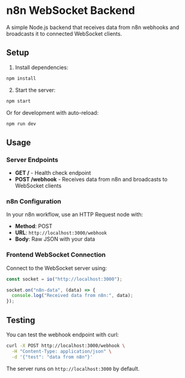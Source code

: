 # n8n WebSocket Backend

A simple Node.js backend that receives data from n8n webhooks and broadcasts it to connected WebSocket clients.

## Setup

1. Install dependencies:

```bash
npm install
```

2. Start the server:

```bash
npm start
```

Or for development with auto-reload:

```bash
npm run dev
```

## Usage

### Server Endpoints

- **GET /** - Health check endpoint
- **POST /webhook** - Receives data from n8n and broadcasts to WebSocket clients

### n8n Configuration

In your n8n workflow, use an HTTP Request node with:

- **Method**: POST
- **URL**: `http://localhost:3000/webhook`
- **Body**: Raw JSON with your data

### Frontend WebSocket Connection

Connect to the WebSocket server using:

```javascript
const socket = io("http://localhost:3000");

socket.on("n8n-data", (data) => {
  console.log("Received data from n8n:", data);
});
```

## Testing

You can test the webhook endpoint with curl:

```bash
curl -X POST http://localhost:3000/webhook \
  -H "Content-Type: application/json" \
  -d '{"test": "data from n8n"}'
```

The server runs on `http://localhost:3000` by default.
